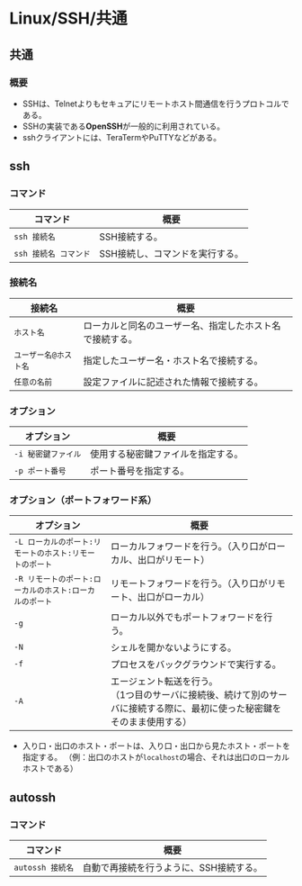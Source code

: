 # Linux/SSH/共通

## 共通

### 概要

- SSHは、Telnetよりもセキュアにリモートホスト間通信を行うプロトコルである。
- SSHの実装である**OpenSSH**が一般的に利用されている。
- sshクライアントには、TeraTermやPuTTYなどがある。

## ssh

### コマンド

| コマンド              | 概要                            |
| --------------------- | ------------------------------- |
| `ssh 接続名`          | SSH接続する。                   |
| `ssh 接続名 コマンド` | SSH接続し、コマンドを実行する。 |

### 接続名

| 接続名                | 概要                                                     |
| --------------------- | -------------------------------------------------------- |
| `ホスト名`            | ローカルと同名のユーザー名、指定したホスト名で接続する。 |
| `ユーザー名@ホスト名` | 指定したユーザー名・ホスト名で接続する。                 |
| `任意の名前`          | 設定ファイルに記述された情報で接続する。                 |

### オプション

| オプション          | 概要                               |
| ------------------- | ---------------------------------- |
| `-i 秘密鍵ファイル` | 使用する秘密鍵ファイルを指定する。 |
| `-p ポート番号`     | ポート番号を指定する。             |

### オプション（ポートフォワード系）

| オプション                                              | 概要                                                         |
| ------------------------------------------------------- | ------------------------------------------------------------ |
| `-L ローカルのポート:リモートのホスト:リモートのポート` | ローカルフォワードを行う。（入り口がローカル、出口がリモート） |
| `-R リモートのポート:ローカルのホスト:ローカルのポート` | リモートフォワードを行う。（入り口がリモート、出口がローカル） |
| `-g`                                                    | ローカル以外でもポートフォワードを行う。                     |
| `-N`                                                    | シェルを開かないようにする。                                 |
| `-f`                                                    | プロセスをバックグラウンドで実行する。                       |
| `-A`                                                    | エージェント転送を行う。<br/>（1つ目のサーバに接続後、続けて別のサーバに接続する際に、最初に使った秘密鍵をそのまま使用する） |

- 入り口・出口のホスト・ポートは、入り口・出口から見たホスト・ポートを指定する。
  （例：出口のホストが`localhost`の場合、それは出口のローカルホストである）

## autossh

### コマンド

| コマンド         | 概要                                    |
| ---------------- | --------------------------------------- |
| `autossh 接続名` | 自動で再接続を行うように、SSH接続する。 |
